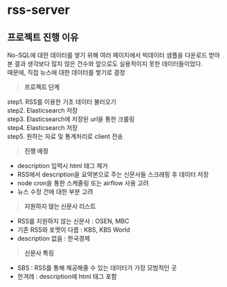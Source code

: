 # rss-server

## 프로젝트 진행 이유

No-SQL에 대한 데이터를 쌓기 위해 여러 페이지에서 빅데이터 샘플을 다운로드 받아본 결과 생각보다 많지 않은 건수와 앞으로도 실용적이지 못한 데이터들이었다.  
때문에, 직접 뉴스에 대한 데이터를 쌓기로 결정

> **프로젝트 단계**

step1. RSS를 이용한 기초 데이터 불러오기  
step2. Elasticsearch 저장  
step3. Elasticsearch에 저장된 url을 통한 크롤링  
step4. Elasticsearch 저장  
step5. 원하는 자료 및 통계처리로 client 전송

> **진행 예정**

- description 입력시 html 태그 제거
- RSS에서 description을 요약본으로 주는 신문사들 스크래핑 후 데이터 저장
- node cron을 통한 스케줄링 또는 airflow 사용 고려
- 뉴스 수정 건에 대한 부분 고려

> **지원하지 않는 신문사 리스트**

- RSS를 지원하지 않는 신문사 : OSEN, MBC
- 기존 RSS와 포멧이 다름 : KBS, KBS World
- description 없음 : 한국경제

> **신문사 특징**

- SBS : RSS를 통해 제공해줄 수 있는 데이터가 가장 모범적인 곳
- 한겨레 : description에 html 태그 포함
